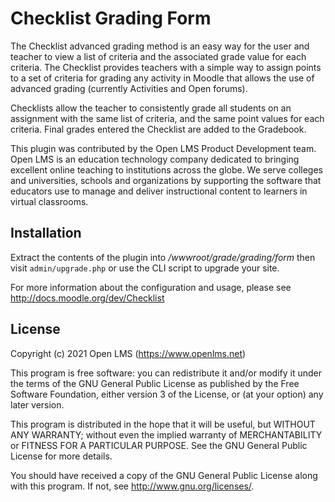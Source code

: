 # Checklist Grading Form
The Checklist advanced grading method is an easy way for the user and teacher to view a 
list of criteria and the associated grade value for each criteria. The Checklist provides 
teachers with a simple way to assign points to a set of criteria for grading any activity
in Moodle that allows the use of advanced grading (currently Activities and Open forums).

Checklists allow the teacher to consistently grade all students on an assignment with the 
same list of criteria, and the same point values for each criteria. Final grades entered the Checklist
are added to the Gradebook.

This plugin was contributed by the Open LMS Product Development team. Open LMS is an education technology company
dedicated to bringing excellent online teaching to institutions across the globe.  We serve colleges and universities,
schools and organizations by supporting the software that educators use to manage and deliver instructional content to
learners in virtual classrooms.

## Installation
Extract the contents of the plugin into _/wwwroot/grade/grading/form_ then visit `admin/upgrade.php` or use the CLI script to upgrade your site.

For more information about the configuration and usage, please see http://docs.moodle.org/dev/Checklist

## License
Copyright (c) 2021 Open LMS (https://www.openlms.net)

This program is free software: you can redistribute it and/or modify it under
the terms of the GNU General Public License as published by the Free Software
Foundation, either version 3 of the License, or (at your option) any later
version.

This program is distributed in the hope that it will be useful, but WITHOUT ANY
WARRANTY; without even the implied warranty of MERCHANTABILITY or FITNESS FOR A
PARTICULAR PURPOSE.  See the GNU General Public License for more details.

You should have received a copy of the GNU General Public License along with
this program.  If not, see <http://www.gnu.org/licenses/>.